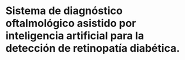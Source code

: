 # Sistema de diagnóstico oftalmológico asistido por inteligencia artificial para la detección de retinopatía diabética.
